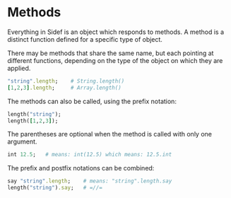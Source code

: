 # Methods

Everything in Sidef is an object which responds to methods. A method is a distinct function defined for a specific type of object.

There may be methods that share the same name, but each pointing at different functions, depending on the type of the object on which they are applied.

```ruby
"string".length;    # String.length()
[1,2,3].length;     # Array.length()
```

The methods can also be called, using the prefix notation:

```ruby
length("string");
length([1,2,3]);
```

The parentheses are optional when the method is called with only one argument.

```ruby
int 12.5;   # means: int(12.5) which means: 12.5.int
```

The prefix and postfix notations can be combined:

```ruby
say "string".length;    # means: "string".length.say
length("string").say;   # =//=
```
